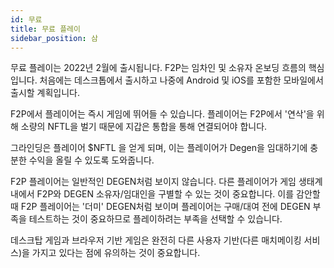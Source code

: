 ```yaml
---
id: 무료
title: 무료 플레이
sidebar_position: 삼
---
```


무료 플레이는 2022년 2월에 출시됩니다. F2P는 임차인 및 소유자 온보딩 흐름의 핵심입니다. 처음에는 데스크톱에서 출시하고 나중에 Android 및 iOS를 포함한 모바일에서 출시할 계획입니다.

F2P에서 플레이어는 즉시 게임에 뛰어들 수 있습니다. 플레이어는 F2P에서 '연삭'을 위해 소량의 NFTL을 벌기 때문에 지갑은 통합을 통해 연결되어야 합니다.

그라인딩은 플레이어 $NFTL 을 얻게 되며, 이는 플레이어가 Degen을 임대하기에 충분한 수익을 올릴 수 있도록 도와줍니다.

F2P 플레이어는 일반적인 DEGEN처럼 보이지 않습니다. 다른 플레이어가 게임 생태계 내에서 F2P와 DEGEN 소유자/임대인을 구별할 수 있는 것이 중요합니다. 이를 감안할 때 F2P 플레이어는 '더미' DEGEN처럼 보이며 플레이어는 구매/대여 전에 DEGEN 부족을 테스트하는 것이 중요하므로 플레이하려는 부족을 선택할 수 있습니다.

데스크탑 게임과 브라우저 기반 게임은 완전히 다른 사용자 기반(다른 매치메이킹 서비스)을 가지고 있다는 점에 유의하는 것이 중요합니다.
